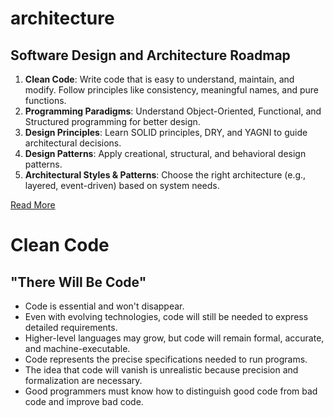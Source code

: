 # architecture

## Software Design and Architecture Roadmap

1. **Clean Code**: Write code that is easy to understand, maintain, and modify. Follow principles like consistency, meaningful names, and pure functions.
2. **Programming Paradigms**: Understand Object-Oriented, Functional, and Structured programming for better design.
3. **Design Principles**: Learn SOLID principles, DRY, and YAGNI to guide architectural decisions.
4. **Design Patterns**: Apply creational, structural, and behavioral design patterns.
5. **Architectural Styles & Patterns**: Choose the right architecture (e.g., layered, event-driven) based on system needs.

<a href="https://www.freecodecamp.org/news/software-design/" target="_blank" rel="noopener noreferrer">Read More</a>

# Clean Code

## "There Will Be Code"
- Code is essential and won't disappear.
- Even with evolving technologies, code will still be needed to express detailed requirements.
- Higher-level languages may grow, but code will remain formal, accurate, and machine-executable.
- Code represents the precise specifications needed to run programs.
- The idea that code will vanish is unrealistic because precision and formalization are necessary.
- Good programmers must know how to distinguish good code from bad code and improve bad code.



